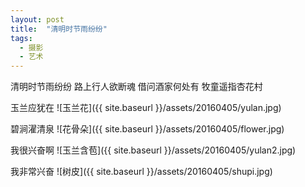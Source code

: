 ```yaml
---
layout: post
title:  "清明时节雨纷纷"
tags:
  - 摄影
  - 艺术
---
```


清明时节雨纷纷
路上行人欲断魂
借问酒家何处有
牧童遥指杏花村

玉兰应犹在
![玉兰花]({{ site.baseurl }}/assets/20160405/yulan.jpg)

碧涧濯清泉
![花骨朵]({{ site.baseurl }}/assets/20160405/flower.jpg)

我很兴奋啊
![玉兰含苞]({{ site.baseurl }}/assets/20160405/yulan2.jpg)

我非常兴奋
![树皮]({{ site.baseurl }}/assets/20160405/shupi.jpg)
